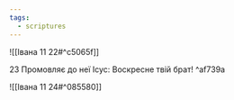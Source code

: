 ```yaml
---
tags:
  - scriptures
---
```


![[Івана 11 22#^c5065f]]

23 Промовляє до неї Ісус: Воскресне твій брат! ^af739a

![[Івана 11 24#^085580]]